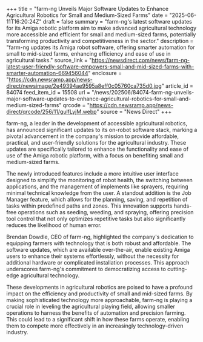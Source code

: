 +++
title = "farm-ng Unveils Major Software Updates to Enhance Agricultural Robotics for Small and Medium-Sized Farms"
date = "2025-06-11T16:20:24Z"
draft = false
summary = "farm-ng's latest software updates for its Amiga robotic platform aim to make advanced agricultural technology more accessible and efficient for small and medium-sized farms, potentially transforming productivity and competitiveness in the sector."
description = "farm-ng updates its Amiga robot software, offering smarter automation for small to mid-sized farms, enhancing efficiency and ease of use in agricultural tasks."
source_link = "https://newsdirect.com/news/farm-ng-latest-user-friendly-software-empowers-small-and-mid-sized-farms-with-smarter-automation-669456044"
enclosure = "https://cdn.newsramp.app/news-direct/newsimage/2e49394ae9595a8eff0c05760ca735d0.jpg"
article_id = 84074
feed_item_id = 15508
url = "/news/202506/84074-farm-ng-unveils-major-software-updates-to-enhance-agricultural-robotics-for-small-and-medium-sized-farms"
qrcode = "https://cdn.newsramp.app/news-direct/qrcode/256/11/gulfLyjM.webp"
source = "News Direct"
+++

<p>farm-ng, a leader in the development of accessible agricultural robotics, has announced significant updates to its on-robot software stack, marking a pivotal advancement in the company's mission to provide affordable, practical, and user-friendly solutions for the agricultural industry. These updates are specifically tailored to enhance the functionality and ease of use of the Amiga robotic platform, with a focus on benefiting small and medium-sized farms.</p><p>The newly introduced features include a more intuitive user interface designed to simplify the monitoring of robot health, the switching between applications, and the management of implements like sprayers, requiring minimal technical knowledge from the user. A standout addition is the Job Manager feature, which allows for the planning, saving, and repetition of tasks within predefined paths and zones. This innovation supports hands-free operations such as seeding, weeding, and spraying, offering precision tool control that not only optimizes repetitive tasks but also significantly reduces the likelihood of human error.</p><p>Brendan Dowdle, CEO of farm-ng, highlighted the company's dedication to equipping farmers with technology that is both robust and affordable. The software updates, which are available over-the-air, enable existing Amiga users to enhance their systems effortlessly, without the necessity for additional hardware or complicated installation processes. This approach underscores farm-ng's commitment to democratizing access to cutting-edge agricultural technology.</p><p>These developments in agricultural robotics are poised to have a profound impact on the efficiency and productivity of small and mid-sized farms. By making sophisticated technology more approachable, farm-ng is playing a crucial role in leveling the agricultural playing field, allowing smaller operations to harness the benefits of automation and precision farming. This could lead to a significant shift in how these farms operate, enabling them to compete more effectively in an increasingly technology-driven industry.</p>